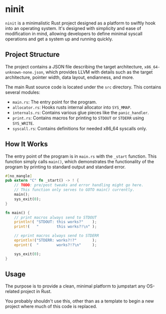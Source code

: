 # ninit

`ninit` is a minimalistic Rust project designed as a platform to swiftly hook into an operating system. It's designed with simplicity and ease of modification in mind, allowing developers to define minimal syscall operations and get a system up and running quickly.

## Project Structure

The project contains a JSON file describing the target architecture, `x86_64-unknown-none.json`, which provides LLVM with details such as the target architecture, pointer width, data layout, endianness, and more.

The main Rust source code is located under the `src` directory. This contains several modules:

- `main.rs`: The entry point for the program.
- `allocator.rs`: Hooks rusts internal allocator into `SYS_MMAP`.
- `internals.rs`: Contains various glue pieces like the `panic_handler`.
- `print.rs`: Contains macros for printing to `STDOUT` or `STDERR` using `SYS_WRITE`.
- `syscall.rs`: Contains definitions for needed x86_64 syscalls only.

## How It Works

The entry point of the program is in `main.rs` with the `_start` function. This function simply calls `main()`, which demonstrates the functionality of the program by printing to standard output and standard error.

```rust
#[no_mangle]
pub extern "C" fn _start() -> ! {
    // TODO: pre/post tweaks and error handling might go here.
    // This function only serves to GOTO main() currently.
    main();
    sys_exit(0);
}

fn main() {
    // print macros always send to STDOUT
    println!( "STDOUT: this works?"    );
    print!(   "        this works?!\n" );

    // eprint macros always send to STDERR
    eprintln!("STDERR: works?!?"       );
    eprint!(  "        works?!?\n"     );

    sys_exit(0);
}
```

## Usage

The purpose is to provide a clean, minimal platform to jumpstart any OS-related project in Rust.

You probably shouldn't use this, other than as a template to begin a new project where much of this code is replaced.
